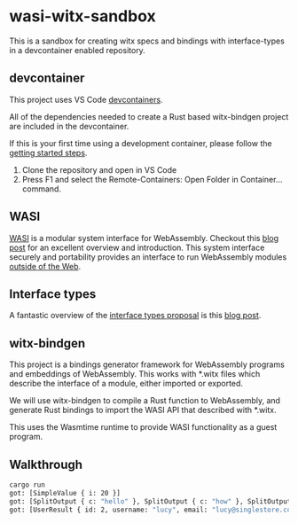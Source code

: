 # wasi-witx-sandbox

This is a sandbox for creating witx specs and bindings with interface-types in a devcontainer enabled repository.

## devcontainer

This project uses VS Code [devcontainers](https://code.visualstudio.com/docs/remote/containers).

All of the dependencies needed to create a Rust based witx-bindgen project are included in the devcontainer.

If this is your first time using a development container, please follow the [getting started steps](https://aka.ms/vscode-remote/containers/getting-started).

1. Clone the repository and open in VS Code
1. Press F1 and select the Remote-Containers: Open Folder in Container... command.

## WASI

[WASI](https://wasi.dev/) is a modular system interface for WebAssembly. Checkout this [blog post](https://hacks.mozilla.org/2019/03/standardizing-wasi-a-webassembly-system-interface/) for an excellent overview and introduction. This system interface securely
and portability provides an interface to run WebAssembly modules [outside of the Web](https://webassembly.org/docs/non-web/).

## Interface types

A fantastic overview of the [interface types proposal](https://github.com/WebAssembly/interface-types/blob/master/proposals/interface-types/Explainer.md) is this [blog post](https://hacks.mozilla.org/2019/08/webassembly-interface-types/).

## witx-bindgen

This project is a bindings generator framework for WebAssembly programs and embeddings of WebAssembly.
This works with *.witx files which describe the interface of a module, either imported or exported.

We will use witx-bindgen to compile a Rust function to WebAssembly, and generate Rust bindings
to import the WASI API that described with *.witx.

This uses the Wasmtime runtime to provide WASI functionality as a guest program.

## Walkthrough

```bash
cargo run
got: [SimpleValue { i: 20 }]
got: [SplitOutput { c: "hello" }, SplitOutput { c: "how" }, SplitOutput { c: "are" }, SplitOutput { c: "you" }]
got: [UserResult { id: 2, username: "lucy", email: "lucy@singlestore.com", phone: "555-123-4567" }, UserResult { id: 4, username: "bob", email: "bob@gmail.com", phone: "555-123-4567" }]
```

